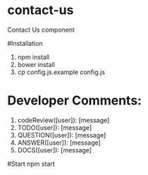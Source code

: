 # contact-us
Contact Us component

#Installation
1. npm install
2. bower install
3. cp config.js.example config.js

# Developer Comments:
1. codeReview([user]): [message]
2. TODO([user]): [message]
3. QUESTION([user]): [message]
4. ANSWER([user]): [message]
5. DOCS([user]): [message]

#Start
npm start
